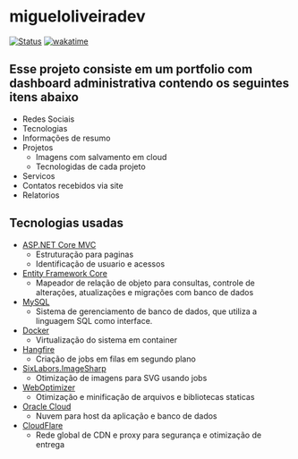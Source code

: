 # migueloliveiradev

[![Status](https://img.shields.io/badge/em-desenvolvimento-orange?style=for-the-badge)](#)
[![wakatime](https://wakatime.com/badge/user/4ea4d323-1f7a-46e1-a08e-2080b1b95450/project/ab90eef6-170c-4d20-921d-2da07111a8fc.svg?style=for-the-badge)](https://wakatime.com/@eimigueloliveir)

## Esse projeto consiste em um portfolio com dashboard administrativa contendo os seguintes itens abaixo
- Redes Sociais
- Tecnologias
- Informações de resumo
- Projetos
  - Imagens com salvamento em cloud
  - Tecnologidas de cada projeto
- Servicos
- Contatos recebidos via site
- Relatorios


## Tecnologias usadas
 - [ASP.NET Core MVC](https://learn.microsoft.com/pt-br/aspnet/core/mvc/overview?view=aspnetcore-7.0)
   - Estruturação para paginas
   - Identificação de usuario e acessos
 - [Entity Framework Core](https://learn.microsoft.com/en-us/ef/core/)
   * Mapeador de relação de objeto para consultas, controle de alterações, atualizações e migrações com banco de dados
 - [MySQL](https://www.mysql.com)
   - Sistema de gerenciamento de banco de dados, que utiliza a linguagem SQL como interface.
 - [Docker](https://www.docker.com)
   - Virtualização do sistema em container
 - [Hangfire](https://www.hangfire.io)
   - Criação de jobs em filas em segundo plano
 - [SixLabors.ImageSharp](https://sixlabors.com/products/imagesharp/)
   - Otimização de imagens para SVG usando jobs
 - [WebOptimizer](https://github.com/ligershark/WebOptimizer)
   - Otimização e minificação de arquivos e bibliotecas staticas
 - [Oracle Cloud](https://www.oracle.com/br/cloud/)
   - Nuvem para host da aplicação e banco de dados
 - [CloudFlare](https://www.cloudflare.com/pt-br/)
   - Rede global de CDN e proxy para segurança e otimização de entrega
